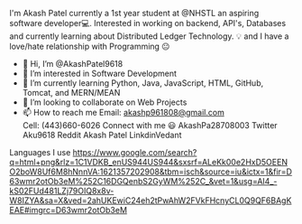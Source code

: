 I'm Akash Patel currently a 1st year student at @NHSTL an aspiring software developer💻. Interested in working on backend, API's, Databases and currently learning about Distributed Ledger Technology. 💡 and I have a love/hate relationship with Programming 😐

- 👋 Hi, I’m @AkashPatel9618
- 👀 I’m interested in Software Development
- 🌱 I’m currently learning Python, Java, JavaScript, HTML, GitHub, Tomcat, and MERN/MEAN
- 💞️ I’m looking to collaborate on Web Projects
- 📫 How to reach me Email: akashp961808@gmail.com  
                     Cell: (443)660-6026
Connect with me 😃
AkashPa28708003 Twitter Aku9618 Reddit Akash Patel LinkdinVedant

Languages I use
https://www.google.com/search?q=html+png&rlz=1C1VDKB_enUS944US944&sxsrf=ALeKk00e2HxD5OEENO2boW8Uf6M8hNnnVA:1621357202908&tbm=isch&source=iu&ictx=1&fir=D63wmr2otOb3eM%252C16DGQenbS2GyWM%252C_&vet=1&usg=AI4_-kS02FUd481LZj79OIQ8x8v-W8IZYA&sa=X&ved=2ahUKEwiC24eh2tPwAhW2FVkFHcnyCL0Q9QF6BAgKEAE#imgrc=D63wmr2otOb3eM
<!---
AkashPatel9618/AkashPatel9618 is a ✨ special ✨ repository because its `README.md` (this file) appears on your GitHub profile.
You can click the Preview link to take a look at your changes.
--->
